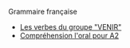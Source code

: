 Grammaire française 
* [Les verbes du groupe "VENIR"](lesverbesdugroupevenir.md)
* [Compréhension l'oral pour A2](dialogues.md)
